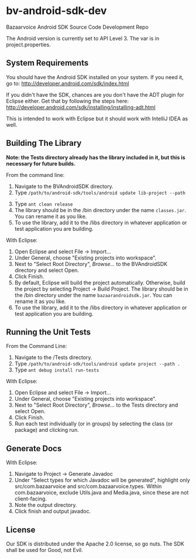 bv-android-sdk-dev
==================

Bazaarvoice Android SDK Source Code Development Repo

The Android version is currently set to API Level 3. The var is in project.properties.


System Requirements
-

You should have the Android SDK installed on your system. If you need it, go to: http://developer.android.com/sdk/index.html

If you didn't have the SDK, chances are you don't have the ADT plugin for Eclipse either. Get that by following the steps here: http://developer.android.com/sdk/installing/installing-adt.html

This is intended to work with Eclipse but it should work with IntelliJ IDEA as well.

Building The Library
-
**Note: the Tests directory already has the library included in it, but this is necessary for future builds.**

From the command line:

1. Navigate to the BVAndroidSDK directory.
2. Type ```/path/to/android-sdk/tools/android update lib-project --path .```
3. Type ```ant clean release```
4. The library should be in the /bin directory under the name ```classes.jar```. You can rename it as you like.
5. To use the library, add it to the /libs directory in whatever application or test application you are building.

With Eclipse:

1. Open Eclipse and select File -> Import...
2. Under General, choose "Existing projects into workspace".
3. Next to "Select Root Directory", _Browse..._ to the BVAndroidSDK directory and select Open.
4. Click Finish.
5. By default, Eclipse will build the project automatically.  Otherwise, build the project by selecting Project -> Build Project.  The library should be in the /bin directory under the name ```bazaarandroidsdk.jar```. You can rename it as you like.
6. To use the library, add it to the /libs directory in whatever application or test application you are building.

Running the Unit Tests
-

From the Command Line:

1. Navigate to the /Tests directory.
2. Type ```/path/to/android-sdk/tools/android update project --path .```
3. Type ```ant debug install run-tests```

With Eclipse:

1. Open Eclipse and select File -> Import...
2. Under General, choose "Existing projects into workspace".
3. Next to "Select Root Directory", _Browse..._ to the Tests directory and select Open.
4. Click Finish.
5. Run each test individually (or in groups) by selecting the class (or package) and clicking run.

Generate Docs
-

With Eclipse:

1. Navigate to Project -> Generate Javadoc
2. Under "Select types for which Javadoc will be generated", highlight only src/com.bazaarvoice and src/com.bazaarvoice.types.  Within com.bazaarvoice, exclude Utils.java and Media.java, since these are not client-facing.
3. Note the output directory.
4. Click finish and output javadoc.

License
-

Our SDK is distributed under the Apache 2.0 license, so go nuts. The SDK shall be used for Good, not Evil.

